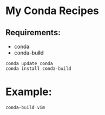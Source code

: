 # My Conda Recipes

## Requirements:
- conda
- conda-build

```
conda update conda
conda install conda-build
```

# Example:
```
conda-build vim
```

